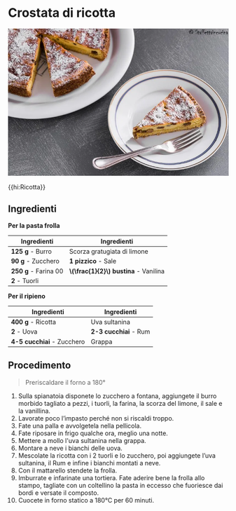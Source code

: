 # Crostata di ricotta

![](img/crostata-di-ricotta.webp)

{{hi:Ricotta}}

## Ingredienti

**Per la pasta frolla**

| Ingredienti                  | Ingredienti             |
| ---------------------------- | ----------------------- |
| **125 g** - Burro | Scorza gratugiata di limone |
| **90 g** - Zucchero | **1 pizzico** - Sale |
| **250 g** - Farina 00 | **\\(\frac{1}{2}\\) bustina** - Vanilina |
| **2** - Tuorli | |

**Per il ripieno**

| Ingredienti                  | Ingredienti             |
| ---------------------------- | ----------------------- |
| **400 g** - Ricotta | Uva sultanina |
| **2** - Uova | **2-3 cucchiai** - Rum |
| **4-5 cucchiai** - Zucchero | Grappa |

## Procedimento

> Preriscaldare il forno a 180°

1. Sulla spianatoia disponete lo zucchero a fontana, aggiungete il burro morbido tagliato a pezzi, i tuorli, la farina, la scorza del limone, il sale e la vanillina.
2. Lavorate poco l’impasto perché non si riscaldi troppo.
3. Fate una palla e avvolgetela nella pellicola.
4. Fate riposare in frigo qualche ora, meglio una notte.
5. Mettere a mollo l'uva sultanina nella grappa.
6. Montare a neve i bianchi delle uova.
7. Mescolate la ricotta con i 2 tuorli e lo zucchero, poi aggiungete l’uva sultanina, il Rum e infine i bianchi montati a neve.
8. Con il mattarello stendete la frolla.
9. Imburrate e infarinate una tortiera. Fate aderire bene la frolla allo stampo, tagliate con un coltellino la pasta in eccesso che fuoriesce dai bordi e versate il composto.
10. Cuocete in forno statico a 180°C per 60 minuti.
